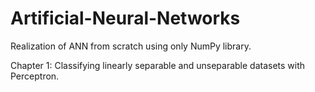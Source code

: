 # Artificial-Neural-Networks
Realization of ANN from scratch using only NumPy library.

Chapter 1:
Classifying linearly separable and unseparable datasets with Perceptron.

